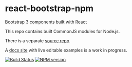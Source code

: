 # react-bootstrap-npm

[Bootstrap 3](http://getbootstrap.com) components built with [React](http://facebook.github.io/react/)

This repo contains built CommonJS modules for Node.js.

There is a separate [source repo](https://github.com/react-bootstrap/react-bootstrap).

A [docs site](http://react-bootstrap.github.io) with live editable examples is a work in progress.


[![Build Status](https://travis-ci.org/react-bootstrap/react-bootstrap.svg)](https://travis-ci.org/react-bootstrap/react-bootstrap) [![NPM version](https://badge.fury.io/js/react-bootstrap.png)](http://badge.fury.io/js/react-bootstrap)
